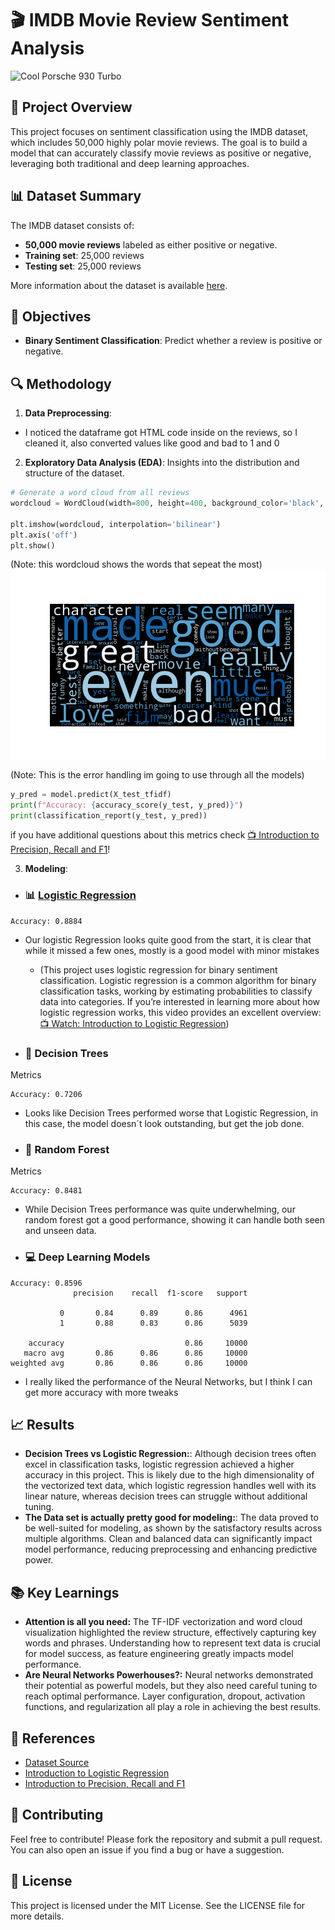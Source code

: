# 🎬 IMDB Movie Review Sentiment Analysis

<img src="https://th-thumbnailer.cdn-si-edu.com/vCjrNaMJS4XDwEktzN75MD1wdqs=/1000x750/filters:no_upscale()/https://tf-cmsv2-smithsonianmag-media.s3.amazonaws.com/filer/bc/32/bc328d3e-22e2-41e4-b3d5-a230015d7f00/42-36911842.jpg" alt="Cool Porsche 930 Turbo" width="250" height="200"/>


## 🍿 Project Overview
This project focuses on sentiment classification using the IMDB dataset, which includes 50,000 highly polar movie reviews. The goal is to build a model that can accurately classify movie reviews as positive or negative, leveraging both traditional and deep learning approaches.

## 📊 Dataset Summary
The IMDB dataset consists of:
- **50,000 movie reviews** labeled as either positive or negative.
- **Training set**: 25,000 reviews
- **Testing set**: 25,000 reviews

More information about the dataset is available [here](https://www.kaggle.com/datasets/lakshmi25npathi/imdb-dataset-of-50k-movie-reviews/data).

## 🎯 Objectives
- **Binary Sentiment Classification**: Predict whether a review is positive or negative.


## 🔍 Methodology
1. **Data Preprocessing**: 
- I noticed the dataframe got HTML code inside on the reviews, so I cleaned it, also converted values like good and bad to 1 and 0



2. **Exploratory Data Analysis (EDA)**: Insights into the distribution and structure of the dataset.

```python
# Generate a word cloud from all reviews
wordcloud = WordCloud(width=800, height=400, background_color='black', colormap='Blues', max_words=100).generate(' '.join(df['cleaned_reviews']))

plt.imshow(wordcloud, interpolation='bilinear')
plt.axis('off')
plt.show()

```
(Note: this wordcloud shows the words that sepeat the most)
![Word Cloud](results/MovieWordCloud.png)

(Note: This is the error handling im going to use through all the models)
```python
y_pred = model.predict(X_test_tfidf)
print(f"Accuracy: {accuracy_score(y_test, y_pred)}")
print(classification_report(y_test, y_pred))
```

if you have additional questions about this metrics check [📺 Introduction to Precision, Recall and F1](https://www.youtube.com/watch?v=jJ7ff7Gcq344)!

3. **Modeling**:
- ### 📊 [Logistic Regression](Movie_Review_Logistic_Regression.ipynb#logistic-regression)


```
Accuracy: 0.8884
```
   - Our logistic Regression looks quite good from the start, it is clear that while it missed a few ones, mostly is a good model with minor mistakes

      - (This project uses logistic regression for binary sentiment classification. Logistic regression is a common algorithm for binary classification tasks, working by estimating probabilities to classify data into categories. If you’re interested in learning more about how logistic regression works, this video provides an excellent overview: [📺 Watch: Introduction to Logistic Regression](https://www.youtube.com/watch?v=EKm0spFxFG4))


   - ### 🌳 Decision Trees

Metrics
```
Accuracy: 0.7206
```
   - Looks like Decision Trees performed worse that Logistic Regression, in this case, the model doesn´t look outstanding, but get the job done.

   - ### 🌲 Random Forest

Metrics
```
Accuracy: 0.8481
```
   - While Decision Trees performance was quite underwhelming, our random forest got a good performance, showing it can handle both seen and unseen data.

   - ### 💻 Deep Learning Models


```
Accuracy: 0.8596
              precision    recall  f1-score   support

           0       0.84      0.89      0.86      4961
           1       0.88      0.83      0.86      5039

    accuracy                           0.86     10000
   macro avg       0.86      0.86      0.86     10000
weighted avg       0.86      0.86      0.86     10000
```
- I really liked the performance of the Neural Networks, but I think I can get more accuracy with more tweaks

## 📈 Results
- **Decision Trees vs Logistic Regression:**: Although decision trees often excel in classification tasks, logistic regression achieved a higher accuracy in this project. This is likely due to the high dimensionality of the vectorized text data, which logistic regression handles well with its linear nature, whereas decision trees can struggle without additional tuning.
- **The Data set is actually pretty good for modeling:**: The data proved to be well-suited for modeling, as shown by the satisfactory results across multiple algorithms. Clean and balanced data can significantly impact model performance, reducing preprocessing and enhancing predictive power.

## 📚 Key Learnings
- **Attention is all you need:**  The TF-IDF vectorization and word cloud visualization highlighted the review structure, effectively capturing key words and phrases. Understanding how to represent text data is crucial for model success, as feature engineering greatly impacts model performance.
- **Are Neural Networks Powerhouses?:** Neural networks demonstrated their potential as powerful models, but they also need careful tuning to reach optimal performance. Layer configuration, dropout, activation functions, and regularization all play a role in achieving the best results.

## 📜 References
- [Dataset Source](link_to_dataset_source)
- [Introduction to Logistic Regression](https://www.youtube.com/watch?v=EKm0spFxFG4)
- [Introduction to Precision, Recall and F1](https://www.youtube.com/watch?v=jJ7ff7Gcq344)


## 🤝 Contributing
Feel free to contribute! Please fork the repository and submit a pull request. You can also open an issue if you find a bug or have a suggestion.

## 📄 License

This project is licensed under the MIT License. See the LICENSE file for more details.
